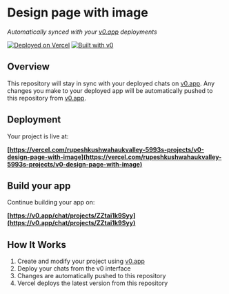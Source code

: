 # Design page with image

*Automatically synced with your [v0.app](https://v0.app) deployments*

[![Deployed on Vercel](https://img.shields.io/badge/Deployed%20on-Vercel-black?style=for-the-badge&logo=vercel)](https://vercel.com/rupeshkushwahaukvalley-5993s-projects/v0-design-page-with-image)
[![Built with v0](https://img.shields.io/badge/Built%20with-v0.app-black?style=for-the-badge)](https://v0.app/chat/projects/ZZtai1k9Syy)

## Overview

This repository will stay in sync with your deployed chats on [v0.app](https://v0.app).
Any changes you make to your deployed app will be automatically pushed to this repository from [v0.app](https://v0.app).

## Deployment

Your project is live at:

**[https://vercel.com/rupeshkushwahaukvalley-5993s-projects/v0-design-page-with-image](https://vercel.com/rupeshkushwahaukvalley-5993s-projects/v0-design-page-with-image)**

## Build your app

Continue building your app on:

**[https://v0.app/chat/projects/ZZtai1k9Syy](https://v0.app/chat/projects/ZZtai1k9Syy)**

## How It Works

1. Create and modify your project using [v0.app](https://v0.app)
2. Deploy your chats from the v0 interface
3. Changes are automatically pushed to this repository
4. Vercel deploys the latest version from this repository